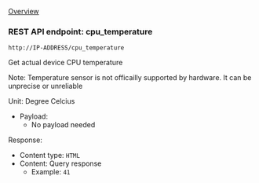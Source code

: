[Overview](_OVERVIEW.md) 

### REST API endpoint: cpu_temperature

`http://IP-ADDRESS/cpu_temperature`


Get actual device CPU temperature 

Note: Temperature sensor is not officailly supported by hardware. It can be unprecise or unreliable

Unit: Degree Celcius

- Payload:
    - No payload needed

Response:
  - Content type: `HTML`
  - Content: Query response
    - Example: `41`
